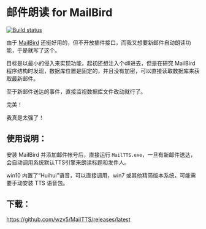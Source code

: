 邮件朗读 for MailBird
=======

[![Build status](https://ci.appveyor.com/api/projects/status/ol2vkhpx34k8cycu?svg=true)](https://ci.appveyor.com/project/wzv5/mailtts)

由于 [MailBird] 还挺好用的，但不开放插件接口，而我又想要新邮件自动朗读功能，于是就写了这个。

目标是以最小的侵入来实现功能，起初还想注入个dll进去，但是在研究 MailBird 程序结构时发现，数据库位置是固定的，并且没有加密，可以直接读取数据库来获取最新邮件。

至于新邮件送达的事件，直接监视数据库文件改动就行了。

完美！

我真是太强了！

使用说明：
--------

安装 MailBird 并添加邮件帐号后，直接运行 `MailTTS.exe`，一旦有新邮件送达，会自动调用系统默认TTS引擎来朗读标题和发件人。

win10 内置了“Huihui”语音，可以直接调用，win7 或其他精简版本系统，可能需要手动安装 TTS 语音包。

下载：
-----

<https://github.com/wzv5/MailTTS/releases/latest>

[MailBird]: https://www.getmailbird.com/r/343500